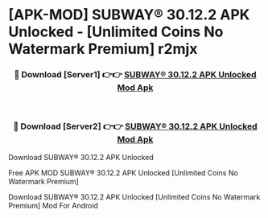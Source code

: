# [APK-MOD] SUBWAY® 30.12.2 APK Unlocked - [Unlimited Coins No Watermark Premium] r2mjx



<div align="center">
<h3>🔴 Download [Server1] 👉👉 <a href="https://momento.my/?title=SUBWAY®_30.12.2_APK_Unlocked">SUBWAY® 30.12.2 APK Unlocked Mod Apk</a></h3><br>

<h3>🔴 Download [Server2] 👉👉 <a href="https://momento.my/?title=SUBWAY®_30.12.2_APK_Unlocked">SUBWAY® 30.12.2 APK Unlocked Mod Apk</a></h3>
</div>



Download SUBWAY® 30.12.2 APK Unlocked 

Free APK MOD SUBWAY® 30.12.2 APK Unlocked [Unlimited Coins No Watermark Premium]

Download SUBWAY® 30.12.2 APK Unlocked [Unlimited Coins No Watermark Premium] Mod For Android

